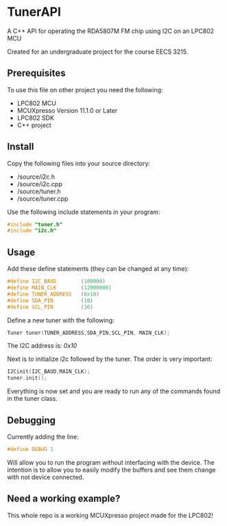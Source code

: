 # TunerAPI
A C++ API for operating the RDA5807M FM chip using I2C on an LPC802 MCU  
  
Created for an undergraduate project for the course EECS 3215.

## Prerequisites

To use this file on other project you need the following:  
 - LPC802 MCU  
 - MCUXpresso Version 11.1.0 or Later 
 - LPC802 SDK  
 - C++ project  

## Install

Copy the following files into your source directory:  
 - /source/i2c.h
- /source/i2c.cpp
- /source/tuner.h
- /source/tuner.cpp


Use the following include statements in your program:
```C++
#include "tuner.h"
#include "i2c.h"
```

## Usage

Add these define statements (they can be changed at any time):

```C++
#define I2C_BAUD		(100000)
#define MAIN_CLK		(12000000)
#define TUNER_ADDRESS	(0x10)
#define SDA_PIN			(10)
#define SCL_PIN			(16)
```
Define a new tuner with the following:
```C++
Tuner tuner(TUNER_ADDRESS,SDA_PIN,SCL_PIN, MAIN_CLK);
```
The I2C address is: *0x10*

Next is to initialize i2c followed by the tuner. The order is very important:
```C++
I2Cinit(I2C_BAUD,MAIN_CLK);
tuner.init();
```
Everything is now set and you are ready to run any of the commands found in the tuner class.

## Debugging

Currently adding the line:
```C++
#define DEBUG 1
```

Will allow you to run the program without interfacing with the device. The intention is to allow you to easily modify the buffers and see them change with not device connected.

## Need a working example?

This whole repo is a working MCUXpresso project made for the LPC802!
